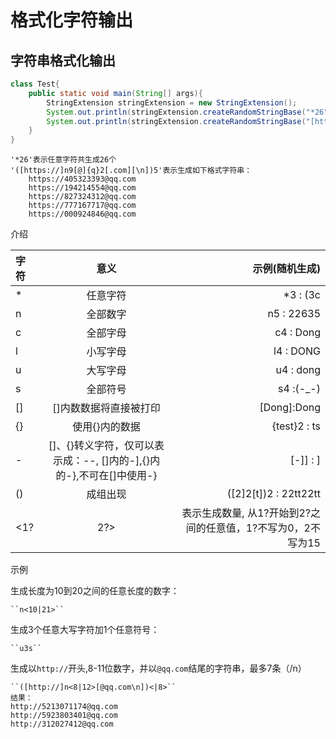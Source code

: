 # 格式化字符输出

## 字符串格式化输出
```java
class Test{
    public static void main(String[] args){
        StringExtension stringExtension = new StringExtension();
        System.out.println(stringExtension.createRandomStringBase("*26"));
        System.out.println(stringExtension.createRandomStringBase("[https://]n9[@]{q}2[.com]"));
    }
}
```
    '*26'表示任意字符共生成26个
    '([https://]n9[@]{q}2[.com][\n])5'表示生成如下格式字符串：
        https://405323393@qq.com
        https://194214554@qq.com
        https://827324312@qq.com
        https://777167717@qq.com
        https://000924846@qq.com
        
介绍

|字符|意义|示例(随机生成)|
|:---|:---:|---:|
|*|任意字符|*3 : (3c|
|n|全部数字|n5 : 22635|
|c|全部字母|c4 : Dong|
|l|小写字母|l4 : DONG|
|u|大写字母|u4 : dong|
|s|全部符号|s4 :(-_-)|
|[]|[]内数数据将直接被打印|[Dong]:Dong|
|{}|使用{}内的数据|{test}2 : ts|
|-|[]、{}转义字符，仅可以表示成：--, []内的-],{}内的-},不可在[]中使用-}|[-]] : ]|
|()|成组出现|([2]2[t])2 : 22tt22tt|
|<1?|2?>|表示生成数量, 从1?开始到2?之间的任意值，1?不写为0，2不写为15|([2])<1|3> : 22|

示例

生成长度为10到20之间的任意长度的数字：

    ``n<10|21>``

生成3个任意大写字符加1个任意符号：

    ``u3s``

生成以``http://``开头,8-11位数字，并以``@qq.com``结尾的字符串，最多7条（/n）

    ``([http://]n<8|12>[@qq.com\n])<|8>``
    结果：
    http://5213071174@qq.com
    http://5923803401@qq.com
    http://312027412@qq.com
